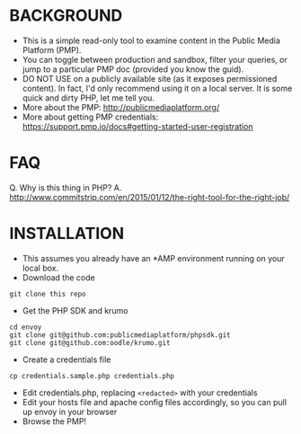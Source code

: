 BACKGROUND
==========
- This is a simple read-only tool to examine content in the Public Media Platform (PMP).
- You can toggle between production and sandbox, filter your queries, or jump to a particular PMP doc (provided you know the guid).
- DO NOT USE on a publicly available site (as it exposes permissioned content). In fact, I'd only recommend using it on a local server. It is some quick and dirty PHP, let me tell you.
- More about the PMP: http://publicmediaplatform.org/
- More about getting PMP credentials: https://support.pmp.io/docs#getting-started-user-registration

FAQ
===

Q. Why is this thing in PHP?
A. http://www.commitstrip.com/en/2015/01/12/the-right-tool-for-the-right-job/

INSTALLATION
============
- This assumes you already have an *AMP environment running on your local box.
- Download the code

```
git clone this repo
```

- Get the PHP SDK and krumo

```
cd envoy
git clone git@github.com:publicmediaplatform/phpsdk.git
git clone git@github.com:oodle/krumo.git
```

- Create a credentials file

```
cp credentials.sample.php credentials.php
```

- Edit credentials.php, replacing `<redacted>` with your credentials
- Edit your hosts file and apache config files accordingly, so you can pull up envoy in your browser
- Browse the PMP!


